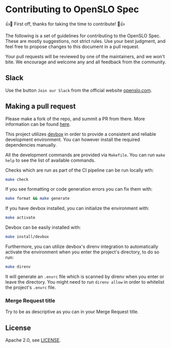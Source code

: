 # Contributing to OpenSLO Spec

:+1::tada: First off, thanks for taking the time to contribute! :tada::+1:

The following is a set of guidelines for contributing to the OpenSLO Spec.
These are mostly suggestions, not strict rules. Use your best judgment, and feel
free to propose changes to this document in a pull request.

Your pull requests will be reviewed by one of the maintainers, and we won't bite.
We encourage and welcome any and all feedback from the community.

## Slack

Use the button `Join our Slack` from the official website [openslo.com](https://openslo.com/).

## Making a pull request

Please make a fork of the repo, and summit a PR from there. More information can
be found [here](https://docs.github.com/en/github/collaborating-with-issues-and-pull-requests/creating-a-pull-request).

This project utilizes [devbox](https://github.com/jetify-com/devbox) in order
to provide a consistent and reliable development environment.
You can however install the required dependencies manually.

All the development commands are provided via `Makefile`.
You can run `make help` to see the list of available commands.

Checks which are run as part of the CI pipeline can be run locally wth:

```sh
make check
```

If you see formatting or code generation errors you can fix them with:

```sh
make format && make generate
```

If you have devbox installed, you can initialize the environment with:

```sh
make activate
```

Devbox can be easily installed with:

```sh
make install/devbox
```

Furthermore, you can utilize devbox's direnv integration to automatically
activate the environment when you enter the project's directory, to do so run:

```sh
make direnv
```

It will generate an `.envrc` file which is scanned by direnv when you
enter or leave the directory. You might need to run `direnv allow` in order
to whitelist the project's `.envrc` file.

### Merge Request title

Try to be as descriptive as you can in your Merge Request title.

## License

Apache 2.0, see [LICENSE](LICENSE).
